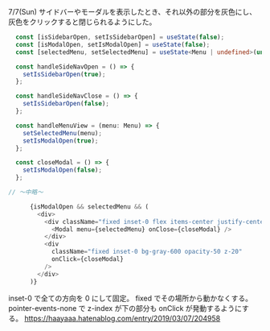 7/7(Sun)
サイドバーやモーダルを表示したとき、それ以外の部分を灰色にし、灰色をクリックすると閉じられるようにした。

```ts
  const [isSidebarOpen, setIsSidebarOpen] = useState(false);
  const [isModalOpen, setIsModalOpen] = useState(false);
  const [selectedMenu, setSelectedMenu] = useState<Menu | undefined>(undefined);

  const handleSideNavOpen = () => {
    setIsSidebarOpen(true);
  };

  const handleSideNavClose = () => {
    setIsSidebarOpen(false);
  };

  const handleMenuView = (menu: Menu) => {
    setSelectedMenu(menu);
    setIsModalOpen(true);
  };

  const closeModal = () => {
    setIsModalOpen(false);
  };

// ～中略～

      {isModalOpen && selectedMenu && (
        <div>
          <div className="fixed inset-0 flex items-center justify-center pointer-events-none z-30">
            <Modal menu={selectedMenu} onClose={closeModal} />
          </div>
          <div
            className="fixed inset-0 bg-gray-600 opacity-50 z-20"
            onClick={closeModal}
          />
        </div>
      )}
```

inset-0 で全ての方向を 0 にして固定。 fixed でその場所から動かなくする。
pointer-events-none で z-index が下の部分も onClick が発動するようにする。
https://haayaaa.hatenablog.com/entry/2019/03/07/204958